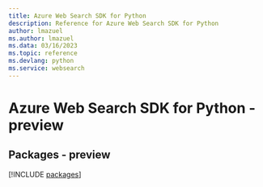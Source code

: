 ```yaml
---
title: Azure Web Search SDK for Python
description: Reference for Azure Web Search SDK for Python
author: lmazuel
ms.author: lmazuel
ms.data: 03/16/2023
ms.topic: reference
ms.devlang: python
ms.service: websearch
---
```

# Azure Web Search SDK for Python - preview
## Packages - preview
[!INCLUDE [packages](web-search-index.md)]
